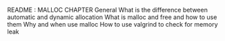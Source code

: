 README : MALLOC CHAPTER
General
What is the difference between automatic and dynamic allocation
What is malloc and free and how to use them
Why and when use malloc
How to use valgrind to check for memory leak
